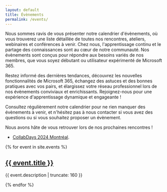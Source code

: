 ```yaml
---
layout: default
title: Évènements
permalink: /events/
---
```


Nous sommes ravis de vous présenter notre calendrier d'évènements, où vous trouverez une liste détaillée de toutes nos rencontres, ateliers, webinaires et conférences à venir. Chez nous, l'apprentissage continu et le partage des connaissances sont au cœur de notre communauté. Nos évènements sont conçus pour répondre aux besoins variés de nos membres, que vous soyez débutant ou utilisateur expérimenté de Microsoft 365.

Restez informé des dernières tendances, découvrez les nouvelles fonctionnalités de Microsoft 365, échangez des astuces et des bonnes pratiques avec vos pairs, et élargissez votre réseau professionnel lors de nos évènements conviviaux et enrichissants. Rejoignez-nous pour une expérience d'apprentissage dynamique et engageante !

Consultez régulièrement notre calendrier pour ne rien manquer des évènements à venir, et n'hésitez pas à nous contacter si vous avez des questions ou si vous souhaitez proposer un évènement.

Nous avons hâte de vous retrouver lors de nos prochaines rencontres !

- [CollabDays 2024 Montréal](/collabdays2024/).

{% for event in site.events %}

<a href="{{ event.url | prepend: site.url }}">
  <h2>{{ event.title }}</h2>
</a>

<p class="post-excerpt">{{ event.description | truncate: 160 }}</p>

{% endfor %} 
